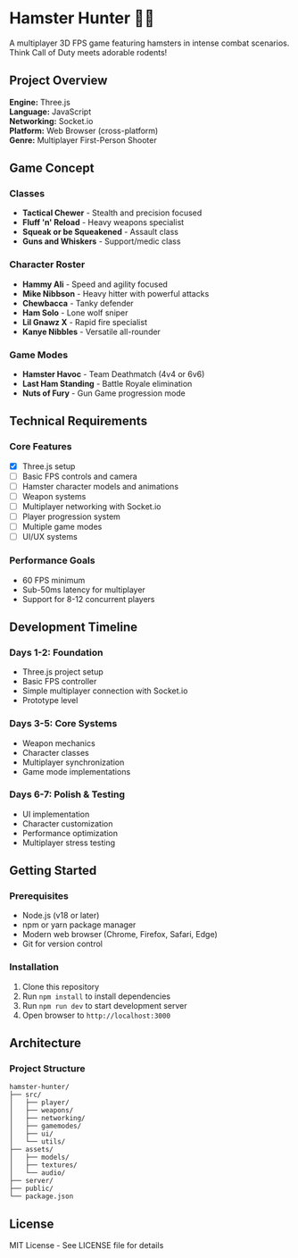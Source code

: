 # Hamster Hunter 🐹🔫

A multiplayer 3D FPS game featuring hamsters in intense combat scenarios. Think Call of Duty meets adorable rodents!

## Project Overview

**Engine:** Three.js  
**Language:** JavaScript  
**Networking:** Socket.io  
**Platform:** Web Browser (cross-platform)  
**Genre:** Multiplayer First-Person Shooter  

## Game Concept

### Classes
- **Tactical Chewer** - Stealth and precision focused
- **Fluff 'n' Reload** - Heavy weapons specialist  
- **Squeak or be Squeakened** - Assault class
- **Guns and Whiskers** - Support/medic class

### Character Roster
- **Hammy Ali** - Speed and agility focused
- **Mike Nibbson** - Heavy hitter with powerful attacks
- **Chewbacca** - Tanky defender
- **Ham Solo** - Lone wolf sniper
- **Lil Gnawz X** - Rapid fire specialist
- **Kanye Nibbles** - Versatile all-rounder

### Game Modes
- **Hamster Havoc** - Team Deathmatch (4v4 or 6v6)
- **Last Ham Standing** - Battle Royale elimination
- **Nuts of Fury** - Gun Game progression mode

## Technical Requirements

### Core Features
- [x] Three.js setup
- [ ] Basic FPS controls and camera
- [ ] Hamster character models and animations
- [ ] Weapon systems
- [ ] Multiplayer networking with Socket.io
- [ ] Player progression system
- [ ] Multiple game modes
- [ ] UI/UX systems

### Performance Goals
- 60 FPS minimum
- Sub-50ms latency for multiplayer
- Support for 8-12 concurrent players

## Development Timeline

### Days 1-2: Foundation
- Three.js project setup
- Basic FPS controller
- Simple multiplayer connection with Socket.io
- Prototype level

### Days 3-5: Core Systems
- Weapon mechanics
- Character classes
- Multiplayer synchronization
- Game mode implementations

### Days 6-7: Polish & Testing
- UI implementation
- Character customization
- Performance optimization
- Multiplayer stress testing

## Getting Started

### Prerequisites
- Node.js (v18 or later)
- npm or yarn package manager
- Modern web browser (Chrome, Firefox, Safari, Edge)
- Git for version control

### Installation
1. Clone this repository
2. Run `npm install` to install dependencies
3. Run `npm run dev` to start development server
4. Open browser to `http://localhost:3000`

## Architecture

### Project Structure
```
hamster-hunter/
├── src/
│   ├── player/
│   ├── weapons/
│   ├── networking/
│   ├── gamemodes/
│   ├── ui/
│   └── utils/
├── assets/
│   ├── models/
│   ├── textures/
│   └── audio/
├── server/
├── public/
└── package.json
```

## License
MIT License - See LICENSE file for details 